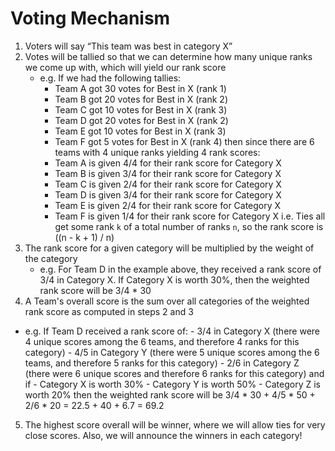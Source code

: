 # Voting Mechanism

1. Voters will say “This team was best in category X”
2. Votes will be tallied so that we can determine how many unique ranks we come up with, which will yield our rank score
    - e.g. If  we had the following tallies:
        - Team A got 30 votes for Best in X (rank 1)
        - Team B got 20 votes for Best in X (rank 2)
        - Team C got 10 votes for Best in X (rank 3)
        - Team D got 20 votes for Best in X (rank 2)
        - Team E got 10 votes for Best in X (rank 3)
        - Team F got 5 votes for Best in X   (rank 4)
   then since there are 6 teams with 4 unique ranks yielding 4 rank scores:
        - Team A is given 4/4 for their rank score for Category X
        - Team B is given 3/4 for their rank score for Category X
        - Team C is given 2/4 for their rank score for Category X
        - Team D is given 3/4 for their rank score for Category X
        - Team E is given 2/4 for their rank score for Category X
        - Team F is given 1/4 for their rank score for Category X
    i.e. Ties all get some rank `k` of a total number of ranks `n`, so the rank score is ((n - k + 1) / n)
3. The rank score for a given category will be multiplied by the weight of the category
    - e.g. For Team D in the example above, they received a rank score of 3/4 in Category X. If Category X is worth 30%, then the weighted rank score will be
        3/4 * 30
4. A Team's overall score is the sum over all categories of the weighted rank score as computed in steps 2 and 3
  - e.g. If Team D received a rank score of:
        - 3/4 in Category X (there were 4 unique scores among the 6 teams, and therefore 4 ranks for this category)
        - 4/5 in Category Y (there were 5 unique scores among the 6 teams, and therefore 5 ranks for this category)
        - 2/6 in Category Z (there were 6 unique scores and therefore 6 ranks for this category)
    and if
        - Category X is worth 30%
        - Category Y is worth 50%
        - Category Z is worth 20%
 then the weighted rank score will be
        3/4 * 30 + 4/5 * 50 + 2/6 * 20 = 22.5 + 40 + 6.7 = 69.2
5. The highest score overall will be winner, where we will allow ties for very close scores. Also, we will announce the winners in each category!

